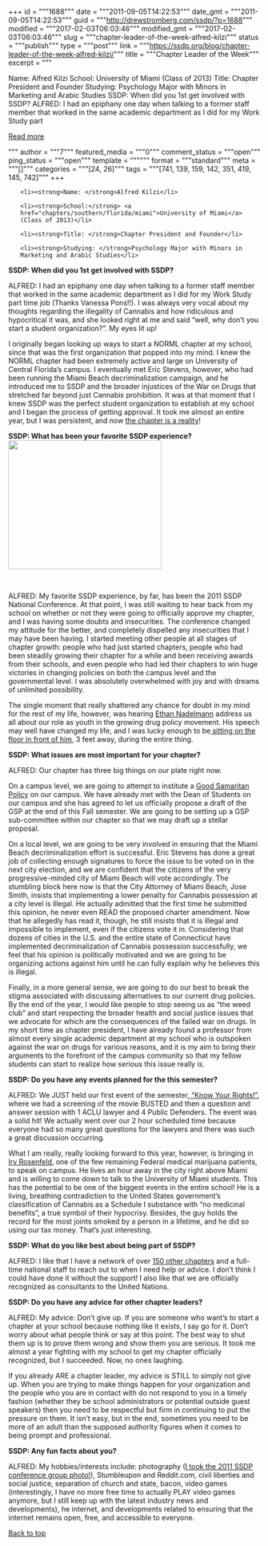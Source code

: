 +++
id = """1688"""
date = """2011-09-05T14:22:53"""
date_gmt = """2011-09-05T14:22:53"""
guid = """http://drewstromberg.com/ssdp/?p=1688"""
modified = """2017-02-03T06:03:46"""
modified_gmt = """2017-02-03T06:03:46"""
slug = """chapter-leader-of-the-week-alfred-kilzi"""
status = """publish"""
type = """post"""
link = """https://ssdp.org/blog/chapter-leader-of-the-week-alfred-kilzi/"""
title = """Chapter Leader of the Week"""
excerpt = """<p>Name: Alfred Kilzi School: University of Miami (Class of 2013) Title: Chapter President and Founder Studying: Psychology Major with Minors in Marketing and Arabic Studies SSDP: When did you 1st get involved with SSDP? ALFRED: I had an epiphany one day when talking to a former staff member that worked in the same academic department as I did for my Work Study part</p>
<div class="h10"></div>
<p><a class="more-link2 flat" href="https://ssdp.org/blog/chapter-leader-of-the-week-alfred-kilzi/">Read more</a></p>
"""
author = """7"""
featured_media = """0"""
comment_status = """open"""
ping_status = """open"""
template = """"""
format = """standard"""
meta = """[]"""
categories = """[24, 26]"""
tags = """[741, 139, 159, 142, 351, 419, 145, 742]"""
+++
<ul>

	<li><strong>Name: </strong>Alfred Kilzi</li>

	<li><strong>School:</strong> <a href="chapters/southern/florida/miami">University of Miami</a> (Class of 2013)</li>

	<li><strong>Title: </strong>Chapter President and Founder</li>

	<li><strong>Studying: </strong>Psychology Major with Minors in Marketing and Arabic Studies</li>

</ul>

<p class="p1"><strong>SSDP: When did you 1st get involved with SSDP?</strong></p>

<p class="p1">ALFRED: I had an epiphany one day when talking to a former staff member that worked in the same academic department as I did for my Work Study part time job (Thanks Vanessa Pons!!). I was always very vocal about my thoughts regarding the illegality of Cannabis and how ridiculous and hypocritical it was, and she looked right at me and said &#8220;well, why don&#8217;t you start a student organization?&#8221;. My eyes lit up!</p>

<p class="p1">I originally began looking up ways to start a NORML chapter at my school, since that was the first organization that popped into my mind. I knew the NORML chapter had been extremely active and large on University of Central Florida&#8217;s campus. I eventually met Eric Stevens, however, who had been running the Miami Beach decriminalization campaign, and he introduced me to SSDP and the broader injustices of the War on Drugs that stretched far beyond just Cannabis prohibition. It was at that moment that I knew SSDP was the perfect student organization to establish at my school and I began the process of getting approval. It took me almost an entire year, but I was persistent, and now <a href="chapters/southern/florida/miami">the chapter is a reality</a>!</p>

<p class="p1"><strong>SSDP: What has been your favorite SSDP experience?<img class="alignright" src="http://ssdp.org/assets/images/blog/2011/september/alfred-and-erin-for-blog.jpg" alt="" width="306" height="257" /></strong></p>

&nbsp;

<p class="p1">ALFRED: My favorite SSDP experience, by far, has been the 2011 SSDP National Conference. At that point, I was still waiting to hear back from my school on whether or not they were going to officially approve my chapter, and I was having some doubts and insecurities. The conference changed my attitude for the better, and completely dispelled any insecurities that I may have been having. I started meeting other people at all stages of chapter growth: people who had just started chapters, people who had been steadily growing their chapter for a while and been receiving awards from their schools, and even people who had led their chapters to win huge victories in changing policies on both the campus level and the governmental level. I was absolutely overwhelmed with joy and with dreams of unlimited possibility.</p>

<p class="p1">The single moment that really shattered any chance for doubt in my mind for the rest of my life, however, was hearing <a href="http://www.drugpolicy.org/about-us/leadership/staff/ethan-nadelmann-executive-director" target="_blank">Ethan Nadelmann</a> address us all about our role as youth in the growing drug policy movement. His speech may well have changed my life, and I was lucky enough to be<a href="http://www.flickr.com/photos/ssdp/5559604339/in/set-72157626353461356" target="_blank"> sitting on the floor in front of him</a>, 3 feet away, during the entire thing.</p>

<p class="p1"><strong>SSDP: What issues are most important for your chapter?</strong></p>

<p class="p1">ALFRED: Our chapter has three big things on our plate right now.</p>

<p class="p1">On a campus level, we are going to attempt to institute a <a href="campaigns/good-samaritan-policies">Good Samaritan Policy</a> on our campus. We have already met with the Dean of Students on our campus and she has agreed to let us officially propose a draft of the GSP at the end of this Fall semester. We are going to be setting up a GSP sub-committee within our chapter so that we may draft up a stellar proposal.</p>

<p class="p1">On a local level, we are going to be very involved in ensuring that the Miami Beach decriminalization effort is successful. Eric Stevens has done a great job of collecting enough signatures to force the issue to be voted on in the next city election, and we are confident that the citizens of the very progressive-minded city of Miami Beach will vote accordingly. The stumbling block here now is that the City Attorney of Miami Beach, Jose Smith, insists that implementing a lower penalty for Cannabis possession at a city level is illegal. He actually admitted that the first time he submitted this opinion, he never even READ the proposed charter amendment. Now that he allegedly has read it, though, he still insists that it is illegal and impossible to implement, even if the citizens vote it in. Considering that dozens of cities in the U.S. and the entire state of Connecticut have implemented decriminalization of Cannabis possession successfully, we feel that his opinion is politically motivated and we are going to be organizing actions against him until he can fully explain why he believes this is illegal.</p>

<p class="p1">Finally, in a more general sense, we are going to do our best to break the stigma associated with discussing alternatives to our current drug policies. By the end of the year, I would like people to stop seeing us as &#8220;the weed club&#8221; and start respecting the broader health and social justice issues that we advocate for which are the consequences of the failed war on drugs. In my short time as chapter president, I have already found a professor from almost every single academic department at my school who is outspoken against the war on drugs for various reasons, and it is my aim to bring their arguments to the forefront of the campus community so that my fellow students can start to realize how serious this issue really is.</p>

<p class="p1"><strong>SSDP: Do you have any events planned for the this semester?</strong></p>

<p class="p1">ALFRED: We JUST held our first event of the semester,<a href="resources/police"> &#8220;Know Your Rights!&#8221;</a>, where we had a screening of the movie BUSTED and then a question and answer session with 1 ACLU lawyer and 4 Public Defenders. The event was a solid hit! We actually went over our 2 hour scheduled time because everyone had so many great questions for the lawyers and there was such a great discussion occurring.</p>

<p class="p1">What I am really, really looking forward to this year, however, is bringing in<a href="http://www.drugwarrant.com/articles/irvin-rosenfeld-and-the-compassionate-ind/"> Irv Rosenfeld</a>, one of the few remaining Federal medical marijuana patients, to speak on campus. He lives an hour away in the city right above Miami and is willing to come down to talk to the University of Miami students. This has the potential to be one of the biggest events in the entire school! He is a living, breathing contradiction to the United States government&#8217;s classification of Cannabis as a Schedule I substance with &#8220;no medicinal benefits&#8221;, a true symbol of their hypocrisy. Besides, the guy holds the record for the most joints smoked by a person in a lifetime, and he did so using our tax money. That&#8217;s just interesting.</p>

<p class="p1"><strong>SSDP: What do you like best about being part of SSDP?</strong></p>

<p class="p1">ALFRED: I like that I have a network of over <a href="chapters">150 other chapters</a> and a full-time national staff to reach out to when I need help or advice. I don&#8217;t think I could have done it without the support! I also like that we are officially recognized as consultants to the United Nations.</p>

<p class="p1"><strong>SSDP: Do you have any advice for other chapter leaders?</strong></p>

<p class="p1">ALFRED: My advice: Don&#8217;t give up. If you are someone who want&#8217;s to start a chapter at your school because nothing like it exists, I say go for it. Don&#8217;t worry about what people think or say at this point. The best way to shut them up is to prove them wrong and show them you are serious. It took me almost a year fighting with my school to get my chapter officially recognized, but I succeeded. Now, no ones laughing.</p>

<p class="p1">If you already ARE a chapter leader, my advice is STILL to simply not give up. When you are trying to make things happen for your organization and the people who you are in contact with do not respond to you in a timely fashion (whether they be school administrators or potential outside guest speakers) then you need to be respectful but firm in continuing to put the pressure on them. It isn&#8217;t easy, but in the end, sometimes you need to be more of an adult than the supposed authority figures when it comes to being prompt and professional.</p>

<p class="p1"><strong>SSDP: </strong><strong>Any fun facts about you?</strong></p>

<p class="p1">ALFRED: My hobbies/interests include: photography (<a href="http://www.flickr.com/photos/ssdp/sets/72157626242719299/" target="_blank">I took the 2011 SSDP conference group photo!</a>), Stumbleupon and Reddit.com, civil liberties and social justice, separation of church and state, bacon, video games (interestingly, I have no more free time to actually PLAY video games anymore, but I still keep up with the latest industry news and developments), he internet, and developments related to ensuring that the internet remains open, free, and accessible to everyone.</p>

<a title="Back to Top" href="/news/blog/chapter-leader-of-the-week-alfred-kilzi#top">Back to top</a>
